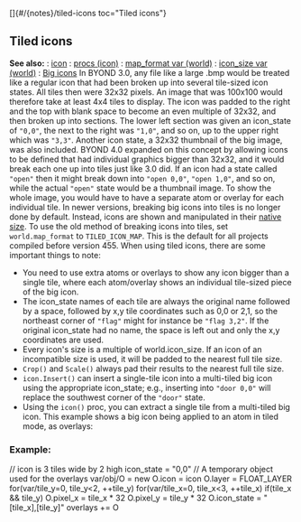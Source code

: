 []{#/{notes}/tiled-icons toc="Tiled icons"}
  ## Tiled icons
  **See also:**
  :   [icon](ref/icon)
  :   [procs (icon)](ref/icon/proc)
  :   [map_format var (world)](ref/world/var/map_format)
  :   [icon_size var (world)](ref/world/var/icon_size)
  :   [Big icons](ref/%7Bnotes%7D/big-icons)
  In BYOND 3.0, any file like a large .bmp would be treated like a regular
  icon that had been broken up into several tile-sized icon states. All
  tiles then were 32x32 pixels. An image that was 100x100 would therefore
  take at least 4x4 tiles to display. The icon was padded to the right and
  the top with blank space to become an even multiple of 32x32, and then
  broken up into sections. The lower left section was given an icon_state
  of `"0,0"`, the next to the right was `"1,0"`, and so on, up to the
  upper right which was `"3,3"`. Another icon state, a 32x32 thumbnail of
  the big image, was also included.
  BYOND 4.0 expanded on this concept by allowing icons to be defined that
  had individual graphics bigger than 32x32, and it would break each one
  up into tiles just like 3.0 did. If an icon had a state called `"open"`
  then it might break down into `"open 0,0"`, `"open 1,0"`, and so on,
  while the actual `"open"` state would be a thumbnail image. To show the
  whole image, you would have to have a separate atom or overlay for each
  individual tile.
  In newer versions, breaking big icons into tiles is no longer done by
  default. Instead, icons are shown and manipulated in their [native
  size](ref/%7Bnotes%7D/big-icons). To use the old method of breaking icons
  into tiles, set `world.map_format` to `TILED_ICON_MAP`. This is the
  default for all projects compiled before version 455.
  When using tiled icons, there are some important things to note:
  -   You need to use extra atoms or overlays to show any icon bigger than
      a single tile, where each atom/overlay shows an individual
      tile-sized piece of the big icon.
  -   The icon_state names of each tile are always the original name
      followed by a space, followed by x,y tile coordinates such as 0,0 or
      2,1, so the northeast corner of `"flag"` might for instance be
      `"flag 3,2"`. If the original icon_state had no name, the space is
      left out and only the x,y coordinates are used.
  -   Every icon\'s size is a multiple of world.icon_size. If an icon of
      an incompatible size is used, it will be padded to the nearest full
      tile size.
  -   `Crop()` and `Scale()` always pad their results to the nearest full
      tile size.
  -   `icon.Insert()` can insert a single-tile icon into a multi-tiled big
      icon using the appropriate icon_state; e.g., inserting into
      `"door 0,0"` will replace the southwest corner of the `"door"`
      state.
  -   Using the `icon()` proc, you can extract a single tile from a
      multi-tiled big icon.
  This example shows a big icon being applied to an atom in tiled mode, as
  overlays:
  ### Example:
  // icon is 3 tiles wide by 2 high icon_state = \"0,0\" // A temporary
  object used for the overlays var/obj/O = new O.icon = icon O.layer =
  FLOAT_LAYER for(var/tile_y=0, tile_y\<2, ++tile_y) for(var/tile_x=0,
  tile_x\<3, ++tile_x) if(tile_x && tile_y) O.pixel_x = tile_x \* 32
  O.pixel_y = tile_y \* 32 O.icon_state = \"\[tile_x\],\[tile_y\]\"
  overlays += O